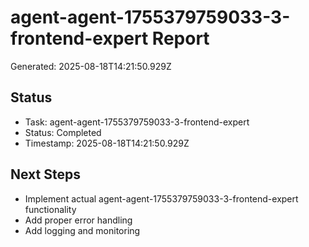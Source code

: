 # agent-agent-1755379759033-3-frontend-expert Report

Generated: 2025-08-18T14:21:50.929Z

## Status
- Task: agent-agent-1755379759033-3-frontend-expert
- Status: Completed
- Timestamp: 2025-08-18T14:21:50.929Z

## Next Steps
- Implement actual agent-agent-1755379759033-3-frontend-expert functionality
- Add proper error handling
- Add logging and monitoring
